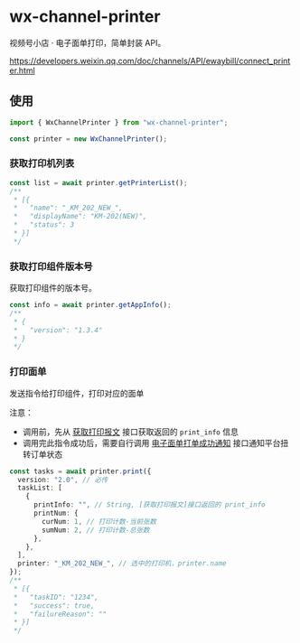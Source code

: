 # wx-channel-printer

视频号小店 · 电子面单打印，简单封装 API。

https://developers.weixin.qq.com/doc/channels/API/ewaybill/connect_printer.html

## 使用

```ts
import { WxChannelPrinter } from "wx-channel-printer";

const printer = new WxChannelPrinter();
```

### 获取打印机列表

```ts
const list = await printer.getPrinterList();
/**
 * [{
 *   "name": "_KM_202_NEW_",
 *   "displayName": "KM-202(NEW)",
 *   "status": 3
 * }]
 */
```

### 获取打印组件版本号

获取打印组件的版本号。

```ts
const info = await printer.getAppInfo();
/**
 * {
 *   "version": "1.3.4"
 * }
 */
```

### 打印面单

发送指令给打印组件，打印对应的面单

注意：

- 调用前，先从 [获取打印报文](https://developers.weixin.qq.com/doc/channels/API/ewaybill/get_print_info.html) 接口获取返回的 `print_info` 信息
- 调用完此指令成功后，需要自行调用 [电子面单打单成功通知](https://developers.weixin.qq.com/doc/channels/API/ewaybill/notify_print.html) 接口通知平台扭转订单状态

```ts
const tasks = await printer.print({
  version: "2.0", // 必传
  taskList: [
    {
      printInfo: "", // String, [获取打印报文]接口返回的 print_info
      printNum: {
        curNum: 1, // 打印计数-当前张数
        sumNum: 2, // 打印计数-总张数
      },
    },
  ],
  printer: "_KM_202_NEW_", // 选中的打印机，printer.name
});
/**
 * [{
 *   "taskID": "1234",
 *   "success": true,
 *   "failureReason": ""
 * }]
 */
```
